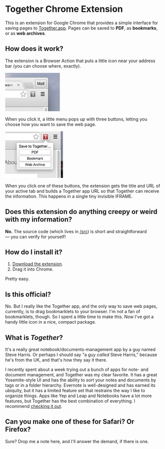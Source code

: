 # Together Chrome Extension

This is an extension for Google Chrome that provides a simple interface for saving pages to [Together.app][1]. Pages can be saved to **PDF**, as **bookmarks**, or as **web archives**.

## How does it work? 

The extension is a Browser Action that puts a little icon near your address bar (you can choose where, exactly).

![Living next to your address bar, awaiting your click…](docs/closed.png)

When you click it, a little menu pops up with three buttons, letting you choose how you want to save the web page.

![And clicked.](docs/open.png)

When you click one of these buttons, the extension gets the title and URL of your active tab and builds a Together app URL so that Together can receive the information. This happens in a single tiny invisible IFRAME.

## Does this extension do anything creepy or weird with my information?

**No.** The source code (which lives in [/src](/src)) is short and straightforward — you can verify for yourself!

## How do I install it?

1. [Download the extension](packed/Together.crx?raw=true).
2. Drag it into Chrome.

Pretty easy.

## Is this official?

No. But I really like the Together app, and the only way to save web pages, currently, is to drag bookmarklets to your browser. I'm not a fan of bookmarklets, though. So I spent a little time to make this. Now I've got a handy little icon in a nice, compact package.

## What is *Together*?

It's a really great notebook/documents-management app by a guy named Steve Harris. Or perhaps I should say "a guy *called* Steve Harris," because he's from the UK, and that's how they say it there.

I recently spent about a week trying out a bunch of apps for note- and document management, and Together was my clear favorite. It has a great Yosemite-style UI and has the ability to sort your notes and documents by tags or in a folder hierarchy. Evernote is well-designed and has earned its ubiquity, but it has a limited feature set that restrains the way I like to organize things. Apps like Yep and Leap and Notebooks have a lot more features, but Together has the best combination of everything. I recommend [checking it out][1].

## Can you make one of these for Safari? Or Firefox?

Sure? Drop me a note here, and I'll answer the demand, if there is one.


[1]: http://reinventedsoftware.com/together/

